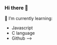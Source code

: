 ### Hi there 👋

<!-- **krolew/krolew** is a ✨ _special_ ✨ repository because its `README.md` (this file) appears on your GitHub profile. -->
 🌱 I’m currently learning:
 - Javascript
 - C language
 - Github
-->
